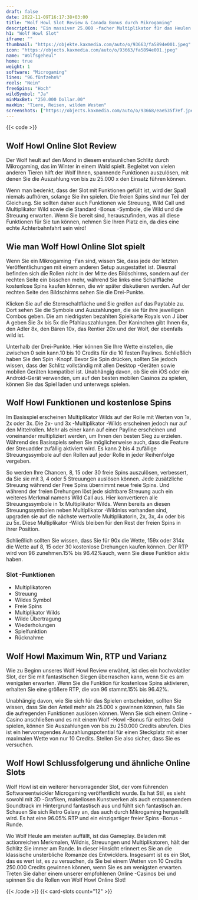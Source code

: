 ```yaml
---
draft: false
date: 2022-11-09T16:17:38+03:00
title: "Wolf Howl Slot Review & Canada Bonus durch Mikrogaming"
description: "Ein massiver 25.000 -facher Multiplikator für das Heulen von Wolf durch Mikrogaming. Free Spins oder Wild Call -Bonus für zusätzliche Belohnungen auslösen! Die Bewertung enthält vollständige Details."
h1: "Wolf Howl Slot"
iframe: ""
thumbnail: "https://objekte.kaxmedia.com/auto/o/93663/fa5894e001.jpeg"
icon: "https://objects.kaxmedia.com/auto/o/93663/fa5894e001.jpeg"
name: "Wolfsgeheul"
home: true
weight: 1
software: "Microgaming"
lines: "96.fünfzehn%"
reels: "Nein"
freeSpins: "Hoch"
wildSymbol: "Ja"
minMaxBet: "250.000 Dollar.00"
maxWin: "Tiere, Reisen, wildem Westen"
screenshots: ["https://objects.kaxmedia.com/auto/o/93668/eae535f7ef.jpeg"]
---
```


{{< code >}}<h2>Wolf Howl Online Slot Review</h2><p>Der Wolf heult auf den Mond in diesem erstaunlichen Schlitz durch Mikrogaming, das im Winter in einem Wald spielt. Begleitet von vielen anderen Tieren hilft der Wolf Ihnen, spannende Funktionen auszulösen, mit denen Sie die Auszahlung von bis zu 25.000 x den Einsatz führen können.</p><p>Wenn man bedenkt, dass der Slot mit Funktionen gefüllt ist, wird der Spaß niemals aufhören, solange Sie ihn spielen. Die freien Spins sind nur Teil der Gleichung. Sie sollten daher auch Funktionen wie Streuung, Wild Call und Multiplikator Wild sowie die Standard -Bonus -Symbole, die Wild und die Streuung erwarten. Wenn Sie bereit sind, herauszufinden, was all diese Funktionen für Sie tun können, nehmen Sie Ihren Platz ein, da dies eine echte Achterbahnfahrt sein wird!</p><h2>Wie man Wolf Howl Online Slot spielt</h2><p>Wenn Sie ein Mikrogaming -Fan sind, wissen Sie, dass jede der letzten Veröffentlichungen mit einem anderen Setup ausgestattet ist. Diesmal befinden sich die Rollen nicht in der Mitte des Bildschirms, sondern auf der rechten Seite ein bisschen mehr, während Sie links eine Schaltfläche kostenlose Spins kaufen können, die wir später diskutieren werden. Auf der rechten Seite des Bildschirms sehen Sie die Drei-Punkte.</p><p>Klicken Sie auf die Sternschaltfläche und Sie greifen auf das Paytable zu. Dort sehen Sie die Symbole und Auszahlungen, die sie für ihre jeweiligen Combos geben. Die am niedrigsten bezahlten Spielkarte Royals von J über A geben Sie 3x bis 5x die Pfahlauszahlungen. Der Kaninchen gibt Ihnen 6x, den Adler 8x, den Bären 10x, das Rentier 20x und der Wolf, der ebenfalls wild ist.</p><p>Unterhalb der Drei-Punkte. Hier können Sie Ihre Wette einstellen, die zwischen 0 sein kann.10 bis 10 Credits für die 10 festen Paylines. Schließlich haben Sie den Spin -Knopf. Bevor Sie Spin drücken, sollten Sie jedoch wissen, dass der Schlitz vollständig mit allen Desktop -Geräten sowie mobilen Geräten kompatibel ist. Unabhängig davon, ob Sie ein iOS oder ein Android-Gerät verwenden, um auf den besten mobilen Casinos zu spielen, können Sie das Spiel laden und unterwegs spielen.</p><h2>Wolf Howl Funktionen und kostenlose Spins</h2><p>Im Basisspiel erscheinen Multiplikator Wilds auf der Rolle mit Werten von 1x, 2x oder 3x. Die 2x- und 3x -Multiplikator -Wilds erscheinen jedoch nur auf den Mittelrollen. Mehr als einer kann auf einer Payline erscheinen und voneinander multipliziert werden, um Ihnen den besten Sieg zu erzielen. Während des Basisspiels sehen Sie möglicherweise auch, dass die Feature der Streuadder zufällig aktiviert wird. Es kann 2 bis 4 zufällige Streuungssymbole auf den Rollen auf jeder Rolle in jeder Reihenfolge vergeben.</p><p>So werden Ihre Chancen, 8, 15 oder 30 freie Spins auszulösen, verbessert, da Sie sie mit 3, 4 oder 5 Streuungen auslösen können. Jede zusätzliche Streuung während der Free Spins übernimmt neue freie Spins. Und während der freien Drehungen löst jede sichtbare Streuung auch ein weiteres Merkmal namens Wild Call aus. Hier konvertieren alle Streuungssymbole in 1x Multiplikator Wilds. Wenn bereits an diesen Streuungssymbolen neben Multiplikator -Wildniss vorhanden sind, upgraden sie auf die nächste wertvolle Multiplikatorin, 2x, 3x, 4x oder bis zu 5x. Diese Multiplikator -Wilds bleiben für den Rest der freien Spins in ihrer Position.</p><p>Schließlich sollten Sie wissen, dass Sie für 90x die Wette, 159x oder 314x die Wette auf 8, 15 oder 30 kostenlose Drehungen kaufen können. Der RTP wird von 96 zunehmen.15% bis 96.42%auch, wenn Sie diese Funktion aktiv haben.</p><h3>
Slot -Funktionen</h3><ul>
<li></span>
Multiplikatoren</li>
<li></span>
Streuung</li>
<li></span>
Wildes Symbol</li>
<li></span>
Freie Spins</li>
<li></span>
Multiplikator Wilds</li>
<li></span>
Wilde Übertragung</li>
<li></span>
Wiederholungen</li>
<li></span>
Spielfunktion</li>
<li></span>
Rücknahme</li></ul><h2>Wolf Howl Maximum Win, RTP und Varianz</h2><p>Wie zu Beginn unseres Wolf Howl Review erwähnt, ist dies ein hochvolatiler Slot, der Sie mit fantastischen Siegen überraschen kann, wenn Sie es am wenigsten erwarten. Wenn Sie die Funktion für kostenlose Spins aktivieren, erhalten Sie eine größere RTP, die von 96 stammt.15% bis 96.42%.</p><p>Unabhängig davon, wie Sie sich für das Spielen entscheiden, sollten Sie wissen, dass Sie den Anteil mehr als 25.000 x gewinnen können, falls Sie die aufregenden Funktionen auslösen können. Wenn Sie sich einem Online -Casino anschließen und es mit einem Wolf -Howl -Bonus für echtes Geld spielen, können Sie Auszahlungen von bis zu 250.000 Credits abrufen. Dies ist ein hervorragendes Auszahlungspotential für einen Steckplatz mit einer maximalen Wette von nur 10 Credits. Stellen Sie also sicher, dass Sie es versuchen.</p><h2>Wolf Howl Schlussfolgerung und ähnliche Online Slots</h2><p>Wolf Howl ist ein weiterer hervorragender Slot, der vom führenden Softwareentwickler Microgaming veröffentlicht wurde. Es hat Stil, es sieht sowohl mit 3D -Grafiken, makellosen Kunstwerken als auch entspannendem Soundtrack im Hintergrund fantastisch aus und fühlt sich fantastisch an. Schauen Sie sich Retro Galaxy an, das auch durch Mikrogaming hergestellt wird. Es hat eine 96.05% RTP und ein einzigartiger freier Spins -Bonus -Runde.</p><p>Wo Wolf Heule am meisten auffällt, ist das Gameplay. Beladen mit actionreichen Merkmalen, Wildnis, Streuungen und Multiplikatoren, hält der Schlitz Sie immer am Rande. In dieser Hinsicht erinnert es Sie an die klassische unsterbliche Romanze des Entwicklers. Insgesamt ist es ein Slot, das es wert ist, es zu versuchen, da Sie bei einem Wetten von 10 Credits 250.000 Credits gewinnen können, wenn Sie es am wenigsten erwarten. Treten Sie daher einem unserer empfohlenen Online -Casinos bei und spinnen Sie die Rollen von Wolf Howl Online Slot!</p>{{< /code >}}
 {{< card-slots count="12" >}}